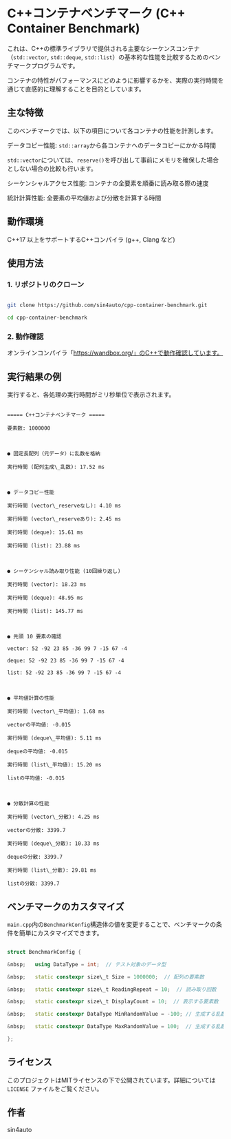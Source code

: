 # C++コンテナベンチマーク (C++ Container Benchmark)

これは、C++の標準ライブラリで提供される主要なシーケンスコンテナ（`std::vector`, `std::deque`, `std::list`）の基本的な性能を比較するためのベンチマークプログラムです。

コンテナの特性がパフォーマンスにどのように影響するかを、実際の実行時間を通じて直感的に理解することを目的としています。


## 主な特徴

このベンチマークでは、以下の項目について各コンテナの性能を計測します。


データコピー性能: `std::array`から各コンテナへのデータコピーにかかる時間

`std::vector`については、`reserve()`を呼び出して事前にメモリを確保した場合としない場合の比較も行います。

シーケンシャルアクセス性能: コンテナの全要素を順番に読み取る際の速度

統計計算性能: 全要素の平均値および分散を計算する時間



## 動作環境

C++17 以上をサポートするC++コンパイラ (g++, Clang など)


## 使用方法

### 1. リポジトリのクローン

```bash

git clone https://github.com/sin4auto/cpp-container-benchmark.git

cd cpp-container-benchmark

```



### 2. 動作確認

オンラインコンパイラ「https://wandbox.org/」のC++で動作確認しています。


## 実行結果の例

実行すると、各処理の実行時間がミリ秒単位で表示されます。

```text

===== C++コンテナベンチマーク =====

要素数: 1000000



● 固定長配列（元データ）に乱数を格納

実行時間 (配列生成\_乱数): 17.52 ms 



● データコピー性能

実行時間 (vector\_reserveなし): 4.10 ms 

実行時間 (vector\_reserveあり): 2.45 ms 

実行時間 (deque): 15.61 ms 

実行時間 (list): 23.88 ms 



● シーケンシャル読み取り性能 (10回繰り返し)

実行時間 (vector): 18.23 ms 

実行時間 (deque): 48.95 ms 

実行時間 (list): 145.77 ms 



● 先頭 10 要素の確認

vector: 52 -92 23 85 -36 99 7 -15 67 -4 

deque: 52 -92 23 85 -36 99 7 -15 67 -4 

list: 52 -92 23 85 -36 99 7 -15 67 -4 



● 平均値計算の性能

実行時間 (vector\_平均値): 1.68 ms

vectorの平均値: -0.015

実行時間 (deque\_平均値): 5.11 ms

dequeの平均値: -0.015

実行時間 (list\_平均値): 15.20 ms

listの平均値: -0.015



● 分散計算の性能

実行時間 (vector\_分散): 4.25 ms

vectorの分散: 3399.7

実行時間 (deque\_分散): 10.33 ms

dequeの分散: 3399.7

実行時間 (list\_分散): 29.81 ms

listの分散: 3399.7

```



## ベンチマークのカスタマイズ

`main.cpp`内の`BenchmarkConfig`構造体の値を変更することで、ベンチマークの条件を簡単にカスタマイズできます。



```cpp

struct BenchmarkConfig {

&nbsp;   using DataType = int;  // テスト対象のデータ型

&nbsp;   static constexpr size\_t Size = 1000000;  // 配列の要素数

&nbsp;   static constexpr size\_t ReadingRepeat = 10;  // 読み取り回数

&nbsp;   static constexpr size\_t DisplayCount = 10;  // 表示する要素数

&nbsp;   static constexpr DataType MinRandomValue = -100; // 生成する乱数の最小値

&nbsp;   static constexpr DataType MaxRandomValue = 100;  // 生成する乱数の最大値

};

```


## ライセンス

このプロジェクトはMITライセンスの下で公開されています。詳細については `LICENSE` ファイルをご覧ください。


## 作者

sin4auto
